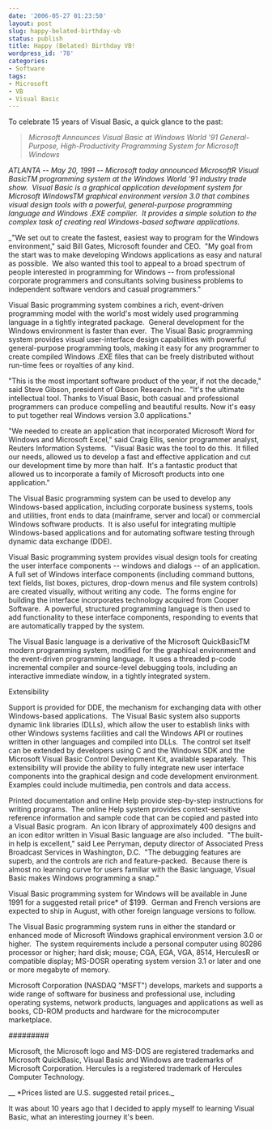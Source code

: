```yaml
---
date: '2006-05-27 01:23:50'
layout: post
slug: happy-belated-birthday-vb
status: publish
title: Happy (Belated) Birthday VB!
wordpress_id: '78'
categories:
- Software
tags:
- Microsoft
- VB
- Visual Basic
---
```


To celebrate 15 years of Visual Basic, a quick glance to the past:


> _Microsoft Announces Visual Basic at Windows World '91 General-Purpose, High-Productivity Programming System for Microsoft Windows_

_ATLANTA -- May 20, 1991 -- Microsoft today announced MicrosoftR Visual BasicTM programming system at the Windows World '91 industry trade show.  Visual Basic is a graphical application development system for Microsoft WindowsTM graphical environment version 3.0 that combines visual design tools with a powerful, general-purpose programming language and Windows .EXE compiler.  It provides a simple solution to the complex task of creating real Windows-based software applications._

_"We set out to create the fastest, easiest way to program for the Windows environment," said Bill Gates, Microsoft founder and CEO.  "My goal from the start was to make developing Windows applications as easy and natural as possible.  We also wanted this tool to appeal to a broad spectrum of people interested in programming for Windows -- from professional corporate programmers and consultants solving business problems to independent software vendors and casual programmers."

Visual Basic programming system combines a rich, event-driven programming model with the world's most widely used programming language in a tightly integrated package.  General development for the Windows environment is faster than ever.  The Visual Basic programming system provides visual user-interface design capabilities with powerful general-purpose programming tools, making it easy for any programmer to create compiled Windows .EXE files that can be freely distributed without run-time fees or royalties of any kind.

"This is the most important software product of the year, if not the decade," said Steve Gibson, president of Gibson Research Inc.  "It's the ultimate intellectual tool. Thanks to Visual Basic, both casual and professional programmers can produce compelling and beautiful results. Now it's easy to put together real Windows version 3.0 applications."

"We needed to create an application that incorporated Microsoft Word for Windows and Microsoft Excel," said Craig Ellis, senior programmer analyst, Reuters Information Systems.  "Visual Basic was the tool to do this.  It filled our needs, allowed us to develop a fast and effective application and cut our development time by more than half.  It's a fantastic product that allowed us to incorporate a family of Microsoft products into one application."

The Visual Basic programming system can be used to develop any Windows-based application, including corporate business systems, tools and utilities, front ends to data (mainframe, server and local) or commercial Windows software products.  It is also useful for integrating multiple Windows-based applications and for automating software testing through dynamic data exchange (DDE).

Visual Basic programming system provides visual design tools for creating the user interface components -- windows and dialogs -- of an application.  A full set of Windows interface components (including command buttons, text fields, list boxes, pictures, drop-down menus and file system controls) are created visually, without writing any code.  The forms engine for building the interface incorporates technology acquired from Cooper Software.  A powerful, structured programming language is then used to add functionality to these interface components, responding to events that are automatically trapped by the system.

The Visual Basic language is a derivative of the Microsoft QuickBasicTM modern programming system, modified for the graphical environment and the event-driven programming language.  It uses a threaded p-code incremental compiler and source-level debugging tools, including an interactive immediate window, in a tightly integrated system.

Extensibility

Support is provided for DDE, the mechanism for exchanging data with other Windows-based applications.  The Visual Basic system also supports dynamic link libraries (DLLs), which allow the user to establish links with other Windows systems facilities and call the Windows API or routines written in other languages and compiled into DLLs.  The control set itself can be extended by developers using C and the Windows SDK and the Microsoft Visual Basic Control Development Kit, available separately.  This extensibility will provide the ability to fully integrate new user interface components into the graphical design and code development environment.  Examples could include multimedia, pen controls and data access.

Printed documentation and online Help provide step-by-step instructions for writing programs.  The online Help system provides context-sensitive reference information and sample code that can be copied and pasted into a Visual Basic program.  An icon library of approximately 400 designs and an icon editor written in Visual Basic language are also included.  "The built-in help is excellent," said Lee Perryman, deputy director of Associated Press Broadcast Services in Washington, D.C.  "The debugging features are superb, and the controls are rich and feature-packed.  Because there is almost no learning curve for users familiar with the Basic language, Visual Basic makes Windows programming a snap."

Visual Basic programming system for Windows will be available in June 1991 for a suggested retail price* of $199.  German and French versions are expected to ship in August, with other foreign language versions to follow.

The Visual Basic programming system runs in either the standard or enhanced mode of Microsoft Windows graphical environment version 3.0 or higher.  The system requirements include a personal computer using 80286 processor or higher; hard disk; mouse; CGA, EGA, VGA, 8514, HerculesR or compatible display; MS-DOSR operating system version 3.1 or later and one or more megabyte of memory.

Microsoft Corporation (NASDAQ "MSFT") develops, markets and supports a wide range of software for business and professional use, including operating systems, network products, languages and applications as well as books, CD-ROM products and hardware for the microcomputer marketplace.

#########

Microsoft, the Microsoft logo and MS-DOS are registered trademarks and Microsoft QuickBasic, Visual Basic and Windows are trademarks of Microsoft Corporation.
Hercules is a registered trademark of Hercules Computer Technology.

__ *Prices listed are U.S. suggested retail prices._


It was about 10 years ago that I decided to apply myself to learning Visual Basic, what an interesting journey it's been.
